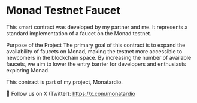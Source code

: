 # Monad Testnet Faucet


This smart contract was developed by my partner and me. It represents a standard implementation of a faucet on the Monad testnet.

Purpose of the Project
The primary goal of this contract is to expand the availability of faucets on Monad, making the testnet more accessible to newcomers in the blockchain space. By increasing the number of available faucets, we aim to lower the entry barrier for developers and enthusiasts exploring Monad.

This contract is part of my project, Monatardio.

📌 Follow us on X (Twitter): https://x.com/monatardio

